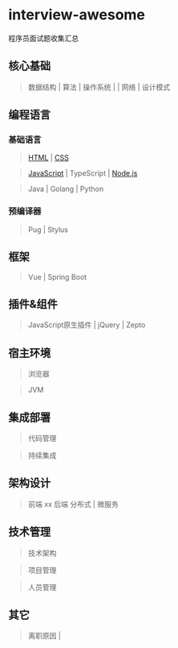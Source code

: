 # interview-awesome
程序员面试题收集汇总

## 核心基础

> 数据结构 | 算法 | 操作系统 | | 网络 | 设计模式

## 编程语言

### 基础语言

> [HTML]() | [CSS]()

> [JavaScript]() | TypeScript | [Node.js]()

> Java | Golang | Python

### 预编译器 
> Pug | Stylus

## 框架

> Vue | Spring Boot

## 插件&组件
> JavaScript原生插件 | jQuery | Zepto

## 宿主环境

> 浏览器

> JVM

## 集成部署

> 代码管理

> 持续集成

## 架构设计
> 前端 xx
> 后端 分布式 | 微服务

## 技术管理

> 技术架构

> 项目管理

> 人员管理

## 其它

> 离职原因 | 


